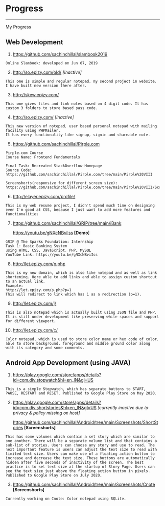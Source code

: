 # Progress
----
My Progress

## Web Development
1.  https://github.com/sachinchillal/slambook2019
```
Online Slambook: developed on Jun 07, 2019
```
2.  http://so.epizy.com/old/ *[Inactive]*
```
This one is simple and regular notepad, my second project in website. I have built new version there after.
```
3.  http://skew.epizy.com/
```
This one gives files and link notes based on 4 digit code. It has custom 3 folders to store based pass code.
```
4. http://so.epizy.com/ *[Inactive]*
```
This new version of notepad, user based personal notepad with mailing facility using PHPMailer.
It has every functionality like signup, signin and shareable note.
```
5. https://github.com/sachinchillal/Pirple.com
```
Pirple.com Course
Course Name: Frontend Fundamentals

Final Task: Recreated StackOverflow Homepage
Source Code:
https://github.com/sachinchillal/Pirple.com/tree/main/Pirple%20VIII

Screenshorts(responsive for different screen size):
https://github.com/sachinchillal/Pirple.com/tree/main/Pirple%20VIII/Screenshot
```
6. http://elayer.epizy.com/profile/
```
This is my web resume project, I didn't spend much time on designing even I'm good at CSS, because I just want to add more features and functionalities
```
7.  https://github.com/sachinchillal/GRIP/tree/main/iBank

    https://youtu.be/gNXcNBviIss **[Demo]**
```
GRIP @ The Sparks Foundation: Internship
Task 1: Basic Banking System
using HTML, CSS, JavaScript, PHP, MySQL
YouTube Link: https://youtu.be/gNXcNBviIss
```
8.  http://let.epizy.com/p.php
```
This is my new domain, which is also like notepad and as well as link shortening. Here able to add links and able to assign custom shortcut to an actual link.
Example:
http://let.epizy.com/p.php?p=1
This will redirect to link which has 1 as a redirection (p=1).
```
9.  http://let.epizy.com/j/
```
This is also notepad which is actually built using JSON file and PHP. It is still under development like preserving white spaces and support for different viewport.
```
10.  http://let.epizy.com/c/
```
Color notepad, which is used to store color name or hex code of color, able to store background, foreground and middle ground color along with its category and some comments.
```

## Android App Development (using JAVA)
1.   https://play.google.com/store/apps/details?id=com.div.stopwatch&hl=en_IN&gl=US
```
This is a simple Stopwatch, which has separate buttons to START, PAUSE, RESTART and RESET. Published to Google Play Store on May 2020.
```
2.   https://play.google.com/store/apps/details?id=com.div.shortstories&hl=en_IN&gl=US *[currently inactive due to privacy & policy missing on host]*

     https://github.com/sachinchillal/Android/tree/main/Screenshots/ShortStories **[Screenshorts]**
```
This has some volumes which contain a set story which are similar to one another. There will be a separate volume list and that contains a sub-list of stories. Users can choose any story and use to read. The next important feature is users can adjust the text size to read with limited text size. Users can make use of a floating action button to increase and decrease the text size. These buttons are automatically hidden after five seconds of inactivity of the screen. The best practice is to set text size at the startup of Story Page. Users can see the text size just above the floating action button in pixels. Published to Google Play Store on July 2020.
```
3.  https://github.com/sachinchillal/Android/tree/main/Screenshots/Cnote **[Screenshorts]**
```
Currently working on Cnote: Color notepad using SQLite.
```
